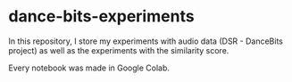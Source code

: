 # dance-bits-experiments
In this repository, I store my experiments with audio data (DSR - DanceBits project) as well as the experiments with the similarity score.

Every notebook was made in Google Colab.

